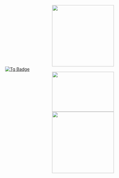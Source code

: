 <div id="header" align="center">
  <img     src="https://media.giphy.com/media/v1.Y2lkPTc5MGI3NjExMjhmeGVub2EwaGY0Y2hzMWI2cGQxeDFlZnZ6dzdkZXFrbGhoZnJhMSZlcD12MV9pbnRlcm5hbF9naWZfYnlfaWQmY3Q9cw/WIQ0N0OUvei1OW1h9Z/giphy.gif" width="200"/>
</div>


<div id="badges">
  <a href="https://t.me/gtr_malchik">
    <img src="https://img.shields.io/badge/Telegram-blue?style=for-the-badge&logo=twitter&logoColor=white"       alt="Tg Badge"/>
  </a>
</div>

<img src="https://komarev.com/ghpvc/?username=gtrmalay&style=flat-square&color=blue" alt=""/>
<div align="center">
  <img src="https://media.giphy.com/media/v1.Y2lkPTc5MGI3NjExbWsxZXFkdDZ4dnI1eXNqaW14NHZlbGRxM2d6YmltNmxlaGlyaWliOCZlcD12MV9pbnRlcm5hbF9naWZfYnlfaWQmY3Q9Zw/RbDKaczqWovIugyJmW/giphy.gif" width="200" height="130"/>
</div>

<div align="center">
  <img src="https://media.giphy.com/media/v1.Y2lkPTc5MGI3NjExdjl4bzRoZTg5dDJ1eXY0dGtwaXhoaGEwOXpyeDF6b3ljNGY3bm1saSZlcD12MV9pbnRlcm5hbF9naWZfYnlfaWQmY3Q9Zw/nGMnDqebzDcfm/giphy.gif" width="200" height="200"/>
</div>
